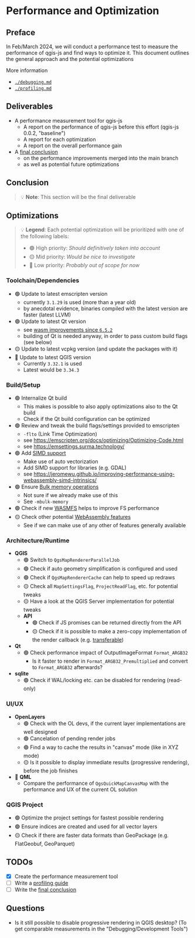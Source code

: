 # Performance and Optimization

## Preface

In Feb/March 2024, we will conduct a performance test to measure the performance of qgis-js and find ways to optimize it. This document outlines the general approach and the potential optimizations

More information

- [`./debugging.md`](./debugging.md)
- [`./profiling.md`](./profiling.md)

## Deliverables

- A performance measurement tool for qgis-js
  - A report on the performance of qgis-js before this effort (qgis-js 0.0.2, "baseline")
  - A report for each optimization
  - A report on the overall performance gain
- A [final conclusion](#conclusion)
  - on the performance improvements merged into the main branch
  - as well as potential future optimizations

## Conclusion

> 💡 **Note**: This section will be the final deliverable

## Optimizations

> 💡 **Legend**: Each potential optimization will be prioritized with one of the following labels:
>
> - 🟢 High priority: _Should definitively taken into account_
> - 🟡 Mid priority: _Would be nice to investigate_
> - 🔴 Low priority: _Probably out of scope for now_

### Toolchain/Dependencies

- 🟢 Update to latest emscripten version
  - currently `3.1.29` is used (more than a year old)
  - by anecdotal evidence, binaries compiled with the latest version are faster (latest LLVM)
- 🟢 Update to latest Qt version
  - see [wasm improvements since `6.5.2`](https://github.com/qt/qtreleasenotes/tree/dev/qt)
  - building of Qt is needed anyway, in order to pass custom build flags (see below)
- 🟡 Update to latest vcpkg version (and update the packages with it)
- 🔴 Update to latest QGIS version
  - Currently `3.32.1` is used
  - Latest would be `3.34.3`

### Build/Setup

- 🟢 Internalize Qt build
  - This makes is possible to also apply optimizations also to the Qt build
  - Check if the Qt build configuration can be optimized
- 🟢 Review and tweak the build flags/settings provided to emscripten
  - `-flto` (Link Time Optimization)
  - see https://emscripten.org/docs/optimizing/Optimizing-Code.html
  - see https://emsettings.surma.technology/
- 🟢 Add [SIMD support](https://webassembly.org/features/)
  - Make use of auto vectorization
  - Add SIMD support for libraries (e.g. GDAL)
  - see https://jeromewu.github.io/improving-performance-using-webassembly-simd-intrinsics/
- 🟢 Ensure [Bulk memory operations](https://webassembly.org/features/)
  - Not sure if we already make use of this
  - See `-mbulk-memory`
- 🟢 Check if new [WASMFS](https://emscripten.org/docs/api_reference/Filesystem-API.html#new-file-system-wasmfs) helps to improve FS performance
- 🟡 Check other potential [WebAssembly features](https://webassembly.org/features/)
  - See if we can make use of any other of features generally available

### Architecture/Runtime

- **QGIS**
  - 🟢 Switch to `QgsMapRendererParallelJob`
  - 🟢 Check if auto geometry simplification is configured and used
  - 🟢 Check if `QgsMapRendererCache` can help to speed up redraws
  - 🟡 Check all `MapSettingsFlag`, `ProjectReadFlag`, etc. for potential tweaks
  - 🟡 Have a look at the QGIS Server implementation for potential tweaks
  - **API**
    - 🟢 Check if JS promises can be returned directly from the API
    - 🟡 Check if it is possible to make a zero-copy implementation of the render callback (e.g. [transferable](https://developer.mozilla.org/en-US/docs/Web/API/Web_Workers_API/Transferable_objects))
- **Qt**
  - 🟢 Check performance impact of OutputImageFormat `Format_ARGB32`
    - Is it faster to render in `Format_ARGB32_Premultiplied` and convert to `Format_ARGB32` afterwards?
- **sqlite**
  - 🟢 Check if WAL/locking etc. can be disabled for rendering (read-only)

### UI/UX

- **OpenLayers**
  - 🟢 Check with the OL devs, if the current layer implementations are well designed
  - 🟢 Cancelation of pending render jobs
  - 🟢 Find a way to cache the results in "canvas" mode (like in XYZ mode)
  - 🟡 Is it possible to display immediate results (progressive rendering), before the job finishes
- 🔴 **QML**
  - Compare the performance of `QgsQuickMapCanvasMap` with the performance and UX of the current OL solution

### QGIS Project

- 🟢 Optimize the project settings for fastest possible rendering
- 🟢 Ensure indices are created and used for all vector layers
- 🟡 Check if there are faster data formats than GeoPackage (e.g. FlatGeobuf, GeoParquet)

## TODOs

- [x] Create the performance measurement tool
- [ ] Write a [profiling guide](./profiling.md)
- [ ] Write the [final conclusion](#conclusion)

## Questions

- Is it still possible to disable progressive rendering in QGIS desktop? (To get comparable measurements in the "Debugging/Development Tools")
